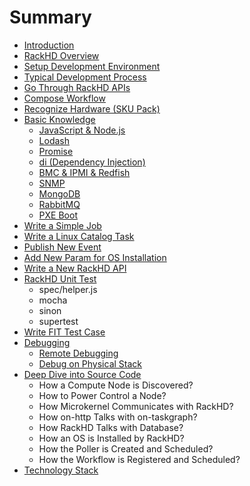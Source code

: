 # Summary

* [Introduction](README.md)
* [RackHD Overview](rackhd-overview.md)
* [Setup Development Environment](chapter1.md)
* [Typical Development Process](typical-development-process.md)
* [Go Through RackHD APIs](go-through-rackhd-apis.md)
* [Compose Workflow](compose-workflow.md)
* [Recognize Hardware \(SKU Pack\)](recognize-hardware-sku-pack.md)
* [Basic Knowledge](basic-knowledge.md)
  * [JavaScript & Node.js](basic-knowledge/javascript-and-nodejs.md)
  * [Lodash](basic-knowledge/lodash.md)
  * [Promise](basic-knowledge/promise.md)
  * [di \(Dependency Injection\)](basic-knowledge/di-dependency-injection.md)
  * [BMC & IPMI & Redfish](basic-knowledge/bmc-and-ipmi.md)
  * [SNMP](basic-knowledge/snmp.md)
  * [MongoDB](basic-knowledge/mongodb.md)
  * [RabbitMQ](basic-knowledge/rabbitmq.md)
  * [PXE Boot](unit-testing/pxe-boot.md)
* [Write a Simple Job](write-a-simple-job.md)
* [Write a Linux Catalog Task](write-a-linux-catalog-job.md)
* [Publish New Event](publish-new-event.md)
* [Add New Param for OS Installation](add-new-param-for-os-installation.md)
* [Write a New RackHD API](write-a-new-rackhd-api.md)
* [RackHD Unit Test](unit-testing.md)
  * spec/helper.js
  * mocha
  * sinon
  * supertest
* [Write FIT Test Case](write-fit-test-case.md)
* [Debugging](debugging.md)
  * [Remote Debugging](debugging/remote-debugging.md)
  * [Debug on Physical Stack](debugging/debug-on-physical-stack.md)
* [Deep Dive into Source Code](deep-dive-into-source-code.md)
  * How a Compute Node is Discovered?
  * How to Power Control a Node?
  * How Microkernel Communicates with RackHD?
  * How on-http Talks with on-taskgraph?
  * How RackHD Talks with Database?
  * How an OS is Installed by RackHD?
  * How the Poller is Created and Scheduled?
  * How the Workflow is Registered and Scheduled?
* [Technology Stack](technology-stack.md)

